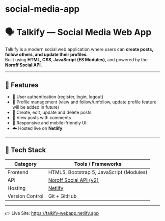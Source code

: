 # social-media-app
# 🗣️ Talkify — Social Media Web App

Talkify is a modern social web application where users can **create posts, follow others, and update their profiles**.  
Built using **HTML, CSS, JavaScript (ES Modules)**, and powered by the **Noroff Social API**.

---

## 🚀 Features

- 🔐 User authentication (register, login, logout)
- 👤 Profile management (view and follow/unfollow, update profile feature will be added in future)
- 📝 Create, edit, update and delete posts
- 💬 View posts with comments
- 📱 Responsive and mobile-friendly UI
- ☁️ Hosted live on **Netlify**

---

## 🧩 Tech Stack

| Category | Tools / Frameworks |
|-----------|--------------------|
| Frontend | HTML5, Bootstrap 5, JavaScript (Modules) |
| API | [Noroff Social API (v2)](https://docs.noroff.dev/social-endpoints) |
| Hosting | [Netlify](https://www.netlify.com/) |
| Version Control | Git + GitHub |

---

👉 Live Site: https://talkify-webapp.netlify.app

